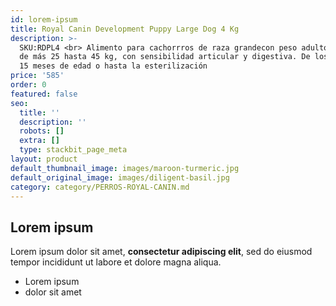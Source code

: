 ```yaml
---
id: lorem-ipsum
title: Royal Canin Development Puppy Large Dog 4 Kg
description: >-
  SKU:RDPL4 <br> Alimento para cachorrros de raza grandecon peso adulto objetivo
  de más 25 hasta 45 kg, con sensibilidad articular y digestiva. De los 2 a los
  15 meses de edad o hasta la esterilización
price: '585'
order: 0
featured: false
seo:
  title: ''
  description: ''
  robots: []
  extra: []
  type: stackbit_page_meta
layout: product
default_thumbnail_image: images/maroon-turmeric.jpg
default_original_image: images/diligent-basil.jpg
category: category/PERROS-ROYAL-CANIN.md
---
```

## Lorem ipsum

Lorem ipsum dolor sit amet, **consectetur adipiscing elit**, sed do eiusmod tempor incididunt ut labore et dolore magna aliqua.

- Lorem ipsum
- dolor sit amet